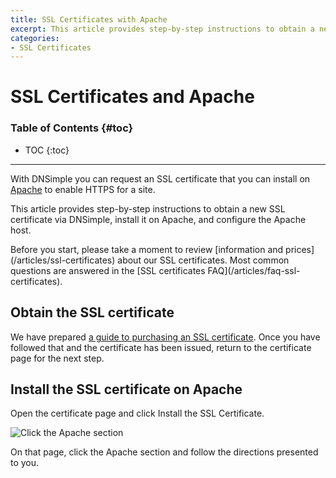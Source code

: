 ```yaml
---
title: SSL Certificates with Apache
excerpt: This article provides step-by-step instructions to obtain a new SSL certificate via DNSimple, install it on Apache, and configure the Apache host.
categories:
- SSL Certificates
---
```


# SSL Certificates and Apache

### Table of Contents {#toc}

* TOC
{:toc}

---

With DNSimple you can request an SSL certificate that you can install on [Apache](http://www.apache.org/) to enable HTTPS for a site.

This article provides step-by-step instructions to obtain a new SSL certificate via DNSimple, install it on Apache, and configure the Apache host.

<tip>
Before you start, please take a moment to review [information and prices](/articles/ssl-certificates) about our SSL certificates. Most common questions are answered in the [SSL certificates FAQ](/articles/faq-ssl-certificates).
</tip>


## Obtain the SSL certificate

We have prepared [a guide to purchasing an SSL certificate](/articles/purchasing-ssl-certificates). Once you have followed that and the certificate has been issued, return to the certificate page for the next step.

## Install the SSL certificate on Apache

Open the certificate page and click <label>Install the SSL Certificate</label>.

![Click the Apache section](/files/certificate-installer-apache.png)

On that page, click the Apache section and follow the directions presented to you.
